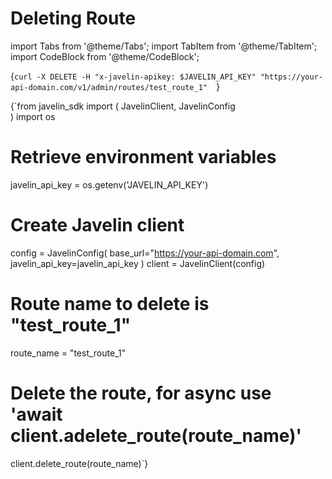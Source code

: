 # Deleting Route
import Tabs from '@theme/Tabs';
import TabItem from '@theme/TabItem';
import CodeBlock from '@theme/CodeBlock';

<Tabs>
<TabItem value="shell" label="Using the API:">

<CodeBlock
  language="python">
  {`
curl -X DELETE -H "x-javelin-apikey: $JAVELIN_API_KEY" "https://your-api-domain.com/v1/admin/routes/test_route_1"  
`}
</CodeBlock>

</TabItem>
<TabItem value="py" label="In Python:">

<CodeBlock
  language="python">
  {`from javelin_sdk import (
    JavelinClient,
    JavelinConfig   
)
import os

# Retrieve environment variables
javelin_api_key = os.getenv('JAVELIN_API_KEY')

# Create Javelin client
config = JavelinConfig(
    base_url="https://your-api-domain.com",
    javelin_api_key=javelin_api_key
)
client = JavelinClient(config)

# Route name to delete is "test_route_1"
route_name = "test_route_1"

# Delete the route, for async use 'await client.adelete_route(route_name)'
client.delete_route(route_name)`}
</CodeBlock>


</TabItem>
</Tabs>
